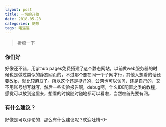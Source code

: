 ```yaml
---
layout: post
title: 一切的开始
date: 2018-05-28
categories: 随想
tags: 瞎逼逼
---
```


> 折腾一下

### 你们好

好像还不错，用github pages免费搭建了这个静态网站，以前做web服务器的时候也是做过类似的静态网页的，不过那个要在同一个子网才行，其他人想看的话还要改ip，就比较麻瓜了。所以这个还是挺好的，公网也可以访问，还是自己的，又不用账号想写就写。然后一些实验报告啊，debug啊，什么IDE配置之类的教程，感觉可以放到这里来，想看的时候随时随地都可以看啦，当然啦首先要有网。

### 有什么建议？
好像是可以评论的，那么有什么建议呢？欢迎吐槽-0-
